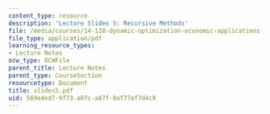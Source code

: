 ```yaml
---
content_type: resource
description: 'Lecture Slides 5: Recursive Methods'
file: /media/courses/14-128-dynamic-optimization-economic-applications-recursive-methods-spring-2003/569e4ed79f73a07ca87f0af77ef7d4c9_slides5.pdf
file_type: application/pdf
learning_resource_types:
- Lecture Notes
ocw_type: OCWFile
parent_title: Lecture Notes
parent_type: CourseSection
resourcetype: Document
title: slides5.pdf
uid: 569e4ed7-9f73-a07c-a87f-0af77ef7d4c9
---
```

